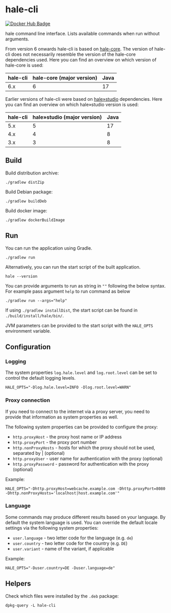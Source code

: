 hale-cli
========

[![Docker Hub Badge](https://img.shields.io/badge/Docker-Hub%20Hosted-blue.svg)](https://hub.docker.com/r/wetransform/hale-cli/)

hale command line interface.
Lists available commands when run without arguments.

From version 6 onwards hale-cli is based on [hale-core](https://github.com/halestudio/hale-core). The version of hale-cli does not necessarily resemble the version of the hale-core dependencies used.
Here you can find an overview on which version of hale-core is used:

| hale-cli | hale-core (major version) | Java
|----------|---------------------------| ----
| 6.x      | 6                         | 17

Earlier versions of hale-cli were based on [hale»studio](https://github.com/halestudio/hale) dependencies.
Here you can find an overview on which hale»studio version is used:

| hale-cli | hale»studio (major version) | Java
| -------- | --------------------------- | ----
| 5.x      | 5                           | 17
| 4.x      | 4                           | 8
| 3.x      | 3                           | 8

Build
-----

Build distribution archive:

```
./gradlew distZip
```

Build Debian package:

```
./gradlew buildDeb
```

Build docker image:

```
./gradlew dockerBuildImage
```


Run
---

You can run the application using Gradle.

```
./gradlew run
```

Alternatively, you can run the start script of the built application.

```
hale --version
```

You can provide arguments to run as string in `""` following the below syntax.
For example pass argument `help` to run command as below
```
./gradlew run --args="help"
```

If using `./gradlew installDist`, the start script can be found in `./build/install/hale/bin/`.

JVM parameters can be provided to the start script with the `HALE_OPTS` environment variable.

Configuration
-------------


### Logging

The system properties `log.hale.level` and `log.root.level` can be set to control the default logging levels.

```
HALE_OPTS="-Dlog.hale.level=INFO -Dlog.root.level=WARN"
```


### Proxy connection

If you need to connect to the internet via a proxy server, you need to provide that information as system properties as well.

The following system properties can be provided to configure the proxy:

* `http.proxyHost` - the proxy host name or IP address
* `http.proxyPort` - the proxy port number
* `http.nonProxyHosts` - hosts for which the proxy should not be used, separated by | (optional)
* `http.proxyUser` - user name for authentication with the proxy (optional)
* `http.proxyPassword` - password for authentication with the proxy (optional)

Example:

```
HALE_OPTS="-Dhttp.proxyHost=webcache.example.com -Dhttp.proxyPort=8080 -Dhttp.nonProxyHosts='localhost|host.example.com'"
```


### Language

Some commands may produce different results based on your language.
By default the system language is used.
You can override the default locale settings via the following system properties:

* `user.language` - two letter code for the language (e.g. `de`)
* `user.country` - two letter code for the country (e.g. `DE`)
* `user.variant` - name of the variant, if applicable

Example:

```
HALE_OPTS="-Duser.country=DE -Duser.language=de"
```


Helpers
-------

Check which files were installed by the `.deb` package:

```
dpkg-query -L hale-cli
```
